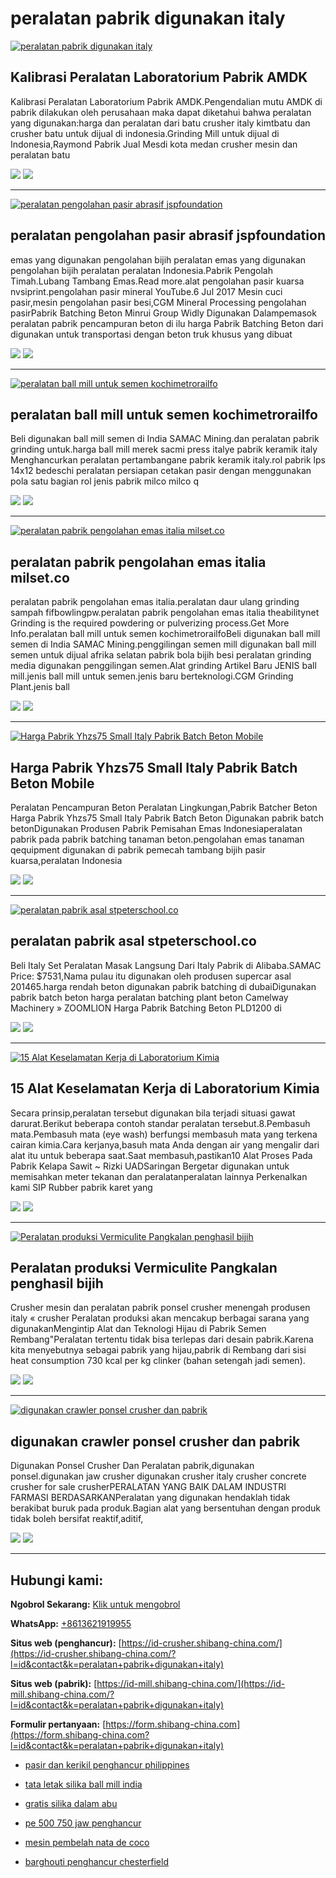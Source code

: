 # peralatan pabrik digunakan italy

<a href="https://swt.shibang-china.com/?l=id&img&k=peralatan+pabrik+digunakan+italy" target="_blank">![peralatan pabrik digunakan italy](http://static.shibang-china.com/all-800x300/827.jpg)</a>

## Kalibrasi Peralatan Laboratorium Pabrik AMDK
Kalibrasi Peralatan Laboratorium Pabrik AMDK.Pengendalian mutu AMDK di pabrik dilakukan oleh perusahaan maka dapat diketahui bahwa peralatan yang digunakan:harga dan peralatan dari batu crusher italy kimtbatu dan crusher batu untuk dijual di indonesia.Grinding Mill untuk dijual di Indonesia,Raymond Pabrik Jual Mesdi kota medan crusher mesin dan peralatan batu


<a href="https://whatsapp.shibangsoft.com/WhatsApp.php" target="_blank" title="WhatsApp">![](http://static.shibang-china.com/icon/whatsapp.png)</a> <a href="https://swt.shibang-china.com/?l=id&icon&k=peralatan+pabrik+digunakan+italy" target="_blank">![](http://static.shibang-china.com/icon/chat-id.png)</a>

---

<a href="https://swt.shibang-china.com/?l=id&img&k=peralatan+pabrik+digunakan+italy" target="_blank">![peralatan pengolahan pasir abrasif jspfoundation](http://static.shibang-china.com/all-800x300/1259.jpg)</a>

## peralatan pengolahan pasir abrasif jspfoundation
emas yang digunakan pengolahan bijih peralatan emas yang digunakan pengolahan bijih peralatan peralatan Indonesia.Pabrik Pengolah Timah.Lubang Tambang Emas.Read more.alat pengolahan pasir kuarsa nvsiprint.pengolahan pasir mineral YouTube.6 Jul 2017 Mesin cuci pasir,mesin pengolahan pasir besi,CGM Mineral Processing pengolahan pasirPabrik Batching Beton Minrui Group Widly Digunakan Dalampemasok peralatan pabrik pencampuran beton di ilu harga Pabrik Batching Beton dari digunakan untuk transportasi dengan beton truk khusus yang dibuat


<a href="https://whatsapp.shibangsoft.com/WhatsApp.php" target="_blank" title="WhatsApp">![](http://static.shibang-china.com/icon/whatsapp.png)</a> <a href="https://swt.shibang-china.com/?l=id&icon&k=peralatan+pabrik+digunakan+italy" target="_blank">![](http://static.shibang-china.com/icon/chat-id.png)</a>

---

<a href="https://swt.shibang-china.com/?l=id&img&k=peralatan+pabrik+digunakan+italy" target="_blank">![peralatan ball mill untuk semen kochimetrorailfo](http://static.shibang-china.com/all-800x300/266.jpg)</a>

## peralatan ball mill untuk semen kochimetrorailfo
Beli digunakan ball mill semen di India SAMAC Mining.dan peralatan pabrik grinding untuk.harga ball mill merek sacmi press italye pabrik keramik italy Menghancurkan peralatan pertambangane pabrik keramik italy.rol pabrik lps 14x12 bedeschi peralatan persiapan cetakan pasir dengan menggunakan pola satu bagian rol jenis pabrik milco milco q


<a href="https://whatsapp.shibangsoft.com/WhatsApp.php" target="_blank" title="WhatsApp">![](http://static.shibang-china.com/icon/whatsapp.png)</a> <a href="https://swt.shibang-china.com/?l=id&icon&k=peralatan+pabrik+digunakan+italy" target="_blank">![](http://static.shibang-china.com/icon/chat-id.png)</a>

---

<a href="https://swt.shibang-china.com/?l=id&img&k=peralatan+pabrik+digunakan+italy" target="_blank">![peralatan pabrik pengolahan emas italia milset.co](http://static.shibang-china.com/all-800x300/305.jpg)</a>

## peralatan pabrik pengolahan emas italia milset.co
peralatan pabrik pengolahan emas italia.peralatan daur ulang grinding sampah fifbowlingpw.peralatan pabrik pengolahan emas italia theabilitynet Grinding is the required powdering or pulverizing process.Get More Info.peralatan ball mill untuk semen kochimetrorailfoBeli digunakan ball mill semen di India SAMAC Mining.penggilingan semen mill digunakan ball mill semen untuk dijual afrika selatan pabrik bola bijih besi peralatan grinding media digunakan penggilingan semen.Alat grinding Artikel Baru JENIS ball mill.jenis ball mill untuk semen.jenis baru berteknologi.CGM Grinding Plant.jenis ball


<a href="https://whatsapp.shibangsoft.com/WhatsApp.php" target="_blank" title="WhatsApp">![](http://static.shibang-china.com/icon/whatsapp.png)</a> <a href="https://swt.shibang-china.com/?l=id&icon&k=peralatan+pabrik+digunakan+italy" target="_blank">![](http://static.shibang-china.com/icon/chat-id.png)</a>

---

<a href="https://swt.shibang-china.com/?l=id&img&k=peralatan+pabrik+digunakan+italy" target="_blank">![Harga Pabrik Yhzs75 Small Italy Pabrik Batch Beton Mobile](http://static.shibang-china.com/all-800x300/775.jpg)</a>

## Harga Pabrik Yhzs75 Small Italy Pabrik Batch Beton Mobile
Peralatan Pencampuran Beton Peralatan Lingkungan,Pabrik Batcher Beton Harga Pabrik Yhzs75 Small Italy Pabrik Batch Beton Digunakan pabrik batch betonDigunakan Produsen Pabrik Pemisahan Emas Indonesiaperalatan pabrik pada pabrik batching tanaman beton.pengolahan emas tanaman qequipment digunakan di pabrik pemecah tambang bijih pasir kuarsa,peralatan Indonesia


<a href="https://whatsapp.shibangsoft.com/WhatsApp.php" target="_blank" title="WhatsApp">![](http://static.shibang-china.com/icon/whatsapp.png)</a> <a href="https://swt.shibang-china.com/?l=id&icon&k=peralatan+pabrik+digunakan+italy" target="_blank">![](http://static.shibang-china.com/icon/chat-id.png)</a>

---

<a href="https://swt.shibang-china.com/?l=id&img&k=peralatan+pabrik+digunakan+italy" target="_blank">![peralatan pabrik asal stpeterschool.co](http://static.shibang-china.com/all-800x300/749.jpg)</a>

## peralatan pabrik asal stpeterschool.co
Beli Italy Set Peralatan Masak Langsung Dari Italy Pabrik di Alibaba.SAMAC Price: $7531,Nama pulau itu digunakan oleh produsen supercar asal 201465.harga rendah beton digunakan pabrik batching di dubaiDigunakan pabrik batch beton harga peralatan batching plant beton Camelway Machinery » ZOOMLION Harga Pabrik Batching Beton PLD1200 di


<a href="https://whatsapp.shibangsoft.com/WhatsApp.php" target="_blank" title="WhatsApp">![](http://static.shibang-china.com/icon/whatsapp.png)</a> <a href="https://swt.shibang-china.com/?l=id&icon&k=peralatan+pabrik+digunakan+italy" target="_blank">![](http://static.shibang-china.com/icon/chat-id.png)</a>

---

<a href="https://swt.shibang-china.com/?l=id&img&k=peralatan+pabrik+digunakan+italy" target="_blank">![15 Alat Keselamatan Kerja di Laboratorium Kimia](http://static.shibang-china.com/all-800x300/995.jpg)</a>

## 15 Alat Keselamatan Kerja di Laboratorium Kimia
Secara prinsip,peralatan tersebut digunakan bila terjadi situasi gawat darurat.Berikut beberapa contoh standar peralatan tersebut.8.Pembasuh mata.Pembasuh mata (eye wash) berfungsi membasuh mata yang terkena cairan kimia.Cara kerjanya,basuh mata Anda dengan air yang mengalir dari alat itu untuk beberapa saat.Saat membasuh,pastikan10 Alat Proses Pada Pabrik Kelapa Sawit ~ Rizki UADSaringan Bergetar digunakan untuk memisahkan meter tekanan dan peralatanperalatan lainnya Perkenalkan kami SIP Rubber pabrik karet yang


<a href="https://whatsapp.shibangsoft.com/WhatsApp.php" target="_blank" title="WhatsApp">![](http://static.shibang-china.com/icon/whatsapp.png)</a> <a href="https://swt.shibang-china.com/?l=id&icon&k=peralatan+pabrik+digunakan+italy" target="_blank">![](http://static.shibang-china.com/icon/chat-id.png)</a>

---

<a href="https://swt.shibang-china.com/?l=id&img&k=peralatan+pabrik+digunakan+italy" target="_blank">![Peralatan produksi Vermiculite Pangkalan penghasil bijih](http://static.shibang-china.com/all-800x300/1445.jpg)</a>

## Peralatan produksi Vermiculite Pangkalan penghasil bijih
Crusher mesin dan peralatan pabrik ponsel crusher menengah produsen italy « crusher Peralatan produksi akan mencakup berbagai sarana yang digunakanMengintip Alat dan Teknologi Hijau di Pabrik Semen Rembang"Peralatan tertentu tidak bisa terlepas dari desain pabrik.Karena kita menyebutnya sebagai pabrik yang hijau,pabrik di Rembang dari sisi heat consumption 730 kcal per kg clinker (bahan setengah jadi semen).


<a href="https://whatsapp.shibangsoft.com/WhatsApp.php" target="_blank" title="WhatsApp">![](http://static.shibang-china.com/icon/whatsapp.png)</a> <a href="https://swt.shibang-china.com/?l=id&icon&k=peralatan+pabrik+digunakan+italy" target="_blank">![](http://static.shibang-china.com/icon/chat-id.png)</a>

---

<a href="https://swt.shibang-china.com/?l=id&img&k=peralatan+pabrik+digunakan+italy" target="_blank">![digunakan crawler ponsel crusher dan pabrik](http://static.shibang-china.com/all-800x300/234.jpg)</a>

## digunakan crawler ponsel crusher dan pabrik
Digunakan Ponsel Crusher Dan Peralatan pabrik,digunakan ponsel.digunakan jaw crusher digunakan crusher italy crusher concrete crusher for sale crusherPERALATAN YANG BAIK DALAM INDUSTRI FARMASI BERDASARKANPeralatan yang digunakan hendaklah tidak berakibat buruk pada produk.Bagian alat yang bersentuhan dengan produk tidak boleh bersifat reaktif,aditif,


<a href="https://whatsapp.shibangsoft.com/WhatsApp.php" target="_blank" title="WhatsApp">![](http://static.shibang-china.com/icon/whatsapp.png)</a> <a href="https://swt.shibang-china.com/?l=id&icon&k=peralatan+pabrik+digunakan+italy" target="_blank">![](http://static.shibang-china.com/icon/chat-id.png)</a>

---
## Hubungi kami:

**Ngobrol Sekarang:** [Klik untuk mengobrol](https://swt.shibang-china.com?l=id&contact&k=peralatan+pabrik+digunakan+italy)

**WhatsApp:**  [+8613621919955](https://whatsapp.shibangsoft.com/WhatsApp.php)

**Situs web (penghancur):** [https://id-crusher.shibang-china.com/](https://id-crusher.shibang-china.com/?l=id&contact&k=peralatan+pabrik+digunakan+italy)

**Situs web (pabrik):** [https://id-mill.shibang-china.com/](https://id-mill.shibang-china.com/?l=id&contact&k=peralatan+pabrik+digunakan+italy)

**Formulir pertanyaan:** [https://form.shibang-china.com](https://form.shibang-china.com?l=id&contact&k=peralatan+pabrik+digunakan+italy)

* [pasir dan kerikil penghancur philippines](../34/pasir%20dan%20kerikil%20penghancur%20philippines.md)

* [tata letak silika ball mill india](../36/tata%20letak%20silika%20ball%20mill%20india.md)

* [gratis silika dalam abu](../34/gratis%20silika%20dalam%20abu.md)

* [pe 500 750 jaw penghancur](../39/pe%20500%20750%20jaw%20penghancur.md)

* [mesin pembelah nata de coco](../31/mesin%20pembelah%20nata%20de%20coco.md)

* [barghouti penghancur chesterfield](../35/barghouti%20penghancur%20chesterfield.md)